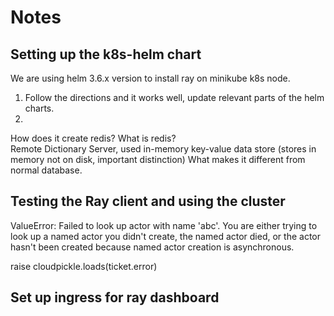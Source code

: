 # Notes


## Setting up the k8s-helm chart

We are using helm 3.6.x version to install ray on minikube k8s node. 

1. Follow the directions and it works well, update relevant parts of the helm charts. 
1. 


How does it create redis?  What is redis?  
Remote Dictionary Server, used in-memory key-value data store (stores in memory not on disk, important distinction)
What makes it different from normal database.


## Testing the Ray client and using the cluster

ValueError: Failed to look up actor with name 'abc'. You are either trying to look up a named actor you didn't create, the named actor died, or the actor hasn't been created because named actor creation is asynchronous.

raise cloudpickle.loads(ticket.error)



## Set up ingress for ray dashboard

